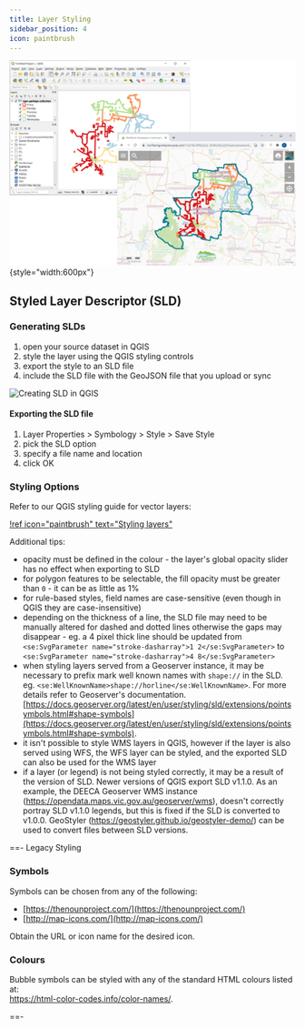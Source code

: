 ```yaml
---
title: Layer Styling
sidebar_position: 4
icon: paintbrush
---
```


![](/static/img/tweet-gallery/northern_grampians_waste_route_styling.png){style="width:600px"}

## Styled Layer Descriptor (SLD)

### Generating SLDs

1. open your source dataset in QGIS
2. style the layer using the QGIS styling controls
3. export the style to an SLD file
4. include the SLD file with the GeoJSON file that you upload or sync

![Creating SLD in QGIS](./img/creating-sld-in-qgis.gif)

#### Exporting the SLD file

1. Layer Properties > Symbology > Style > Save Style
2. pick the SLD option
3. specify a file name and location
4. click OK

### Styling Options

Refer to our QGIS styling guide for vector layers:

[!ref icon="paintbrush" text="Styling layers"](./qgis/styling-layers.md)

Additional tips:

* opacity must be defined in the colour - the layer's global opacity slider has no effect when exporting to SLD
* for polygon features to be selectable, the fill opacity must be greater than `0` - it can be as little as 1%
* for rule-based styles, field names are case-sensitive (even though in QGIS they are case-insensitive)
* depending on the thickness of a line, the SLD file may need to be manually altered for dashed and dotted lines otherwise the gaps may disappear - eg. a 4 pixel thick line should be updated from `<se:SvgParameter name="stroke-dasharray">1 2</se:SvgParameter>` to `<se:SvgParameter name="stroke-dasharray">4 8</se:SvgParameter>`
* when styling layers served from a Geoserver instance, it may be necessary to prefix mark well known names with `shape://` in the SLD. eg. `<se:WellKnownName>shape://horline</se:WellKnownName>`.  For more details refer to Geoserver's documentation. [https://docs.geoserver.org/latest/en/user/styling/sld/extensions/pointsymbols.html#shape-symbols](https://docs.geoserver.org/latest/en/user/styling/sld/extensions/pointsymbols.html#shape-symbols).
* it isn't possible to style WMS layers in QGIS, however if the layer is also served using WFS, the WFS layer can be styled, and the exported SLD can also be used for the WMS layer
* if a layer (or legend) is not being styled correctly, it may be a result of the version of SLD.  Newer versions of QGIS export SLD v1.1.0.  As an example, the DEECA Geoserver WMS instance (https://opendata.maps.vic.gov.au/geoserver/wms), doesn't correctly portray SLD v1.1.0 legends, but this is fixed if the SLD is converted to v1.0.0.  GeoStyler (https://geostyler.github.io/geostyler-demo/) can be used to convert files between SLD versions.

==- Legacy Styling

### Symbols

Symbols can be chosen from any of the following:

* [https://thenounproject.com/](https://thenounproject.com/)
* [http://map-icons.com/](http://map-icons.com/)

Obtain the URL or icon name for the desired icon.

### Colours

Bubble symbols can be styled with any of the standard HTML colours listed at:<br/>
https://html-color-codes.info/color-names/.

==-
